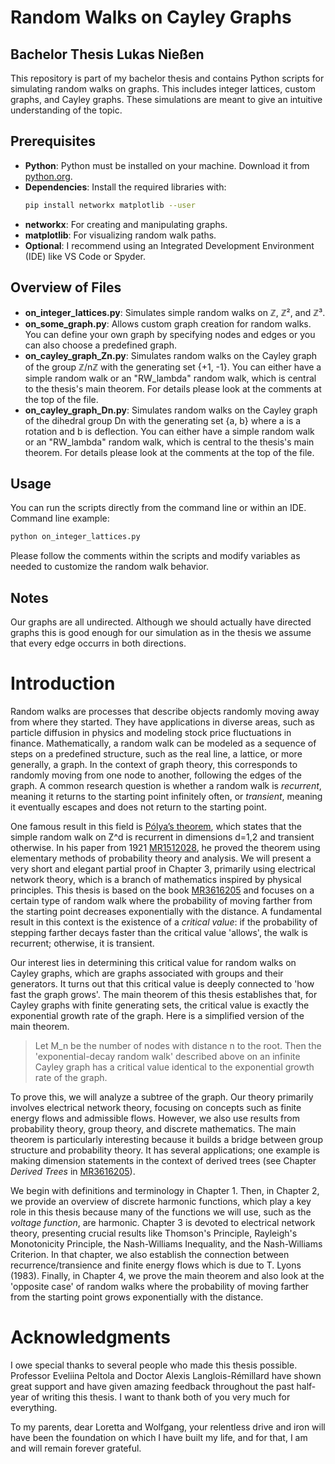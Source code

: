 # Random Walks on Cayley Graphs

## Bachelor Thesis Lukas Nießen

This repository is part of my bachelor thesis and contains Python scripts for simulating random walks on graphs. This includes integer lattices, custom graphs, and Cayley graphs. These simulations are meant to give an intuitive understanding of the topic.

## Prerequisites

- **Python**: Python must be installed on your machine. Download it from [python.org](https://www.python.org/).
- **Dependencies**: Install the required libraries with:
  ```bash
  pip install networkx matplotlib --user
  ```
- **networkx**: For creating and manipulating graphs.
- **matplotlib**: For visualizing random walk paths.
- **Optional**: I recommend using an Integrated Development Environment (IDE) like VS Code or Spyder.

## Overview of Files

- **on_integer_lattices.py**: Simulates simple random walks on ℤ, ℤ², and ℤ³.
- **on_some_graph.py**: Allows custom graph creation for random walks. You can define your own graph by specifying nodes and edges or you can also choose a predefined graph.
- **on_cayley_graph_Zn.py**: Simulates random walks on the Cayley graph of the group ℤ/nℤ with the generating set {+1, -1}. You can either have a simple random walk or an "RW_lambda" random walk, which is central to the thesis's main theorem. For details please look at the comments at the top of the file.
- **on_cayley_graph_Dn.py**: Simulates random walks on the Cayley graph of the dihedral group Dn with the generating set {a, b} where a is a rotation and b is deflection. You can either have a simple random walk or an "RW_lambda" random walk, which is central to the thesis's main theorem. For details please look at the comments at the top of the file.

## Usage

You can run the scripts directly from the command line or within an IDE. Command line example:

```bash
python on_integer_lattices.py
```

Please follow the comments within the scripts and modify variables as needed to customize the random walk behavior.

## Notes

Our graphs are all undirected. Although we should actually have directed graphs this is good enough for our simulation as in the thesis we assume that every edge occurrs in both directions.

# Introduction

Random walks are processes that describe objects randomly moving away from where they started. They have applications in diverse areas, such as particle diffusion in physics and modeling stock price fluctuations in finance. Mathematically, a random walk can be modeled as a sequence of steps on a predefined structure, such as the real line, a lattice, or more generally, a graph. In the context of graph theory, this corresponds to randomly moving from one node to another, following the edges of the graph. A common research question is whether a random walk is _recurrent_, meaning it returns to the starting point infinitely often, or _transient_, meaning it eventually escapes and does not return to the starting point.

One famous result in this field is [Pólya’s theorem](https://en.wikipedia.org/wiki/Random_walk#Higher_dimensions), which states that the simple random walk on Z^d is recurrent in dimensions d=1,2 and transient otherwise. In his paper from 1921 [MR1512028](https://doi.org/10.1007/BF01458701), he proved the theorem using elementary methods of probability theory and analysis. We will present a very short and elegant partial proof in Chapter 3, primarily using electrical network theory, which is a branch of mathematics inspired by physical principles. This thesis is based on the book [MR3616205](http://dx.doi.org/10.1017/9781316672815) and focuses on a certain type of random walk where the probability of moving farther from the starting point decreases exponentially with the distance. A fundamental result in this context is the existence of a _critical value_: if the probability of stepping farther decays faster than the critical value 'allows', the walk is recurrent; otherwise, it is transient.

Our interest lies in determining this critical value for random walks on Cayley graphs, which are graphs associated with groups and their generators. It turns out that this critical value is deeply connected to 'how fast the graph grows'. The main theorem of this thesis establishes that, for Cayley graphs with finite generating sets, the critical value is exactly the exponential growth rate of the graph. Here is a simplified version of the main theorem.

> Let M_n be the number of nodes with distance n to the root. Then the 'exponential-decay random walk' described above on an infinite Cayley graph has a critical value identical to the exponential growth rate of the graph.

To prove this, we will analyze a subtree of the graph. Our theory primarily involves electrical network theory, focusing on concepts such as finite energy flows and admissible flows. However, we also use results from probability theory, group theory, and discrete mathematics. The main theorem is particularly interesting because it builds a bridge between group structure and probability theory. It has several applications; one example is making dimension statements in the context of derived trees (see Chapter _Derived Trees_ in [MR3616205](http://dx.doi.org/10.1017/9781316672815)).

We begin with definitions and terminology in Chapter 1. Then, in Chapter 2, we provide an overview of discrete harmonic functions, which play a key role in this thesis because many of the functions we will use, such as the _voltage function_, are harmonic. Chapter 3 is devoted to electrical network theory, presenting crucial results like Thomson's Principle, Rayleigh's Monotonicity Principle, the Nash-Williams Inequality, and the Nash-Williams Criterion. In that chapter, we also establish the connection between recurrence/transience and finite energy flows which is due to T. Lyons (1983). Finally, in Chapter 4, we prove the main theorem and also look at the 'opposite case' of random walks where the probability of moving farther from the starting point grows exponentially with the distance.

# Acknowledgments

I owe special thanks to several people who made this thesis possible. Professor Eveliina Peltola and Doctor Alexis Langlois-Rémillard have shown great support and have given amazing feedback throughout the past half-year of writing this thesis. I want to thank both of you very much for everything.

To my parents, dear Loretta and Wolfgang, your relentless drive and iron will have been the foundation on which I have built my life, and for that, I am and will remain forever grateful.
